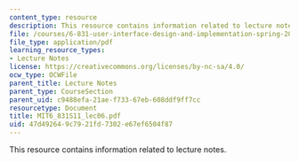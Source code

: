 ```yaml
---
content_type: resource
description: This resource contains information related to lecture notes.
file: /courses/6-831-user-interface-design-and-implementation-spring-2011/47d492649c7921fd7302e67ef6504f87_MIT6_831S11_lec06.pdf
file_type: application/pdf
learning_resource_types:
- Lecture Notes
license: https://creativecommons.org/licenses/by-nc-sa/4.0/
ocw_type: OCWFile
parent_title: Lecture Notes
parent_type: CourseSection
parent_uid: c9488efa-21ae-f733-67eb-608ddf9ff7cc
resourcetype: Document
title: MIT6_831S11_lec06.pdf
uid: 47d49264-9c79-21fd-7302-e67ef6504f87
---
```

This resource contains information related to lecture notes.